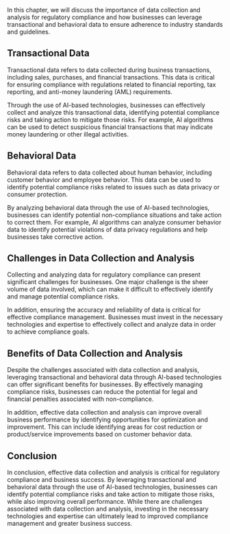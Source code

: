 
In this chapter, we will discuss the importance of data collection and analysis for regulatory compliance and how businesses can leverage transactional and behavioral data to ensure adherence to industry standards and guidelines.

Transactional Data
------------------

Transactional data refers to data collected during business transactions, including sales, purchases, and financial transactions. This data is critical for ensuring compliance with regulations related to financial reporting, tax reporting, and anti-money laundering (AML) requirements.

Through the use of AI-based technologies, businesses can effectively collect and analyze this transactional data, identifying potential compliance risks and taking action to mitigate those risks. For example, AI algorithms can be used to detect suspicious financial transactions that may indicate money laundering or other illegal activities.

Behavioral Data
---------------

Behavioral data refers to data collected about human behavior, including customer behavior and employee behavior. This data can be used to identify potential compliance risks related to issues such as data privacy or consumer protection.

By analyzing behavioral data through the use of AI-based technologies, businesses can identify potential non-compliance situations and take action to correct them. For example, AI algorithms can analyze consumer behavior data to identify potential violations of data privacy regulations and help businesses take corrective action.

Challenges in Data Collection and Analysis
------------------------------------------

Collecting and analyzing data for regulatory compliance can present significant challenges for businesses. One major challenge is the sheer volume of data involved, which can make it difficult to effectively identify and manage potential compliance risks.

In addition, ensuring the accuracy and reliability of data is critical for effective compliance management. Businesses must invest in the necessary technologies and expertise to effectively collect and analyze data in order to achieve compliance goals.

Benefits of Data Collection and Analysis
----------------------------------------

Despite the challenges associated with data collection and analysis, leveraging transactional and behavioral data through AI-based technologies can offer significant benefits for businesses. By effectively managing compliance risks, businesses can reduce the potential for legal and financial penalties associated with non-compliance.

In addition, effective data collection and analysis can improve overall business performance by identifying opportunities for optimization and improvement. This can include identifying areas for cost reduction or product/service improvements based on customer behavior data.

Conclusion
----------

In conclusion, effective data collection and analysis is critical for regulatory compliance and business success. By leveraging transactional and behavioral data through the use of AI-based technologies, businesses can identify potential compliance risks and take action to mitigate those risks, while also improving overall performance. While there are challenges associated with data collection and analysis, investing in the necessary technologies and expertise can ultimately lead to improved compliance management and greater business success.
